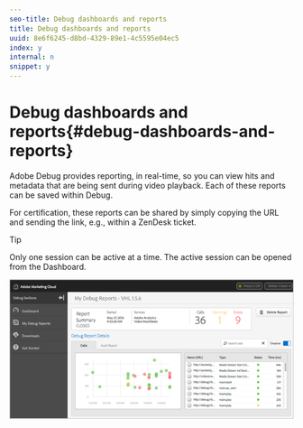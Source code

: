 ```yaml
---
seo-title: Debug dashboards and reports
title: Debug dashboards and reports
uuid: 8e6f6245-d8bd-4329-89e1-4c5595e04ec5
index: y
internal: n
snippet: y
---
```


# Debug dashboards and reports{#debug-dashboards-and-reports}

Adobe Debug provides reporting, in real-time, so you can view hits and metadata that are being sent during video playback. Each of these reports can be saved within Debug.

For certification, these reports can be shared by simply copying the URL and sending the link, e.g., within a ZenDesk ticket.

>[!TIP]
>
>Only one session can be active at a time. The active session can be opened from the Dashboard.

![](assets/debug-dashboard.png)

